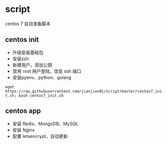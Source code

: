 # script
centos 7 自动准备脚本

## centos init 
- 升级安装基础包
- 安装zsh
- 新建用户，添加公钥
- 禁用 root 用户登陆，改变 ssh 端口
- 安装pyenv、python、golang

`wget https://raw.githubusercontent.com/jianjian01/script/master/centos7_init.sh; bash centos7_init.sh `

## centos app
- 安装 Redis、MongoDB、MySQL
- 安装 Nginx
- 配置 letsencrypt，自动更新
